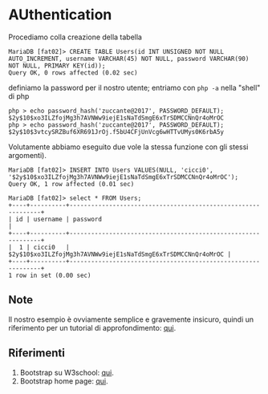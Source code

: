 # AUthentication

Procediamo colla creazione della tabella
```
MariaDB [fat02]> CREATE TABLE Users(id INT UNSIGNED NOT NULL AUTO_INCREMENT, username VARCHAR(45) NOT NULL, password VARCHAR(90) NOT NULL, PRIMARY KEY(id));
Query OK, 0 rows affected (0.02 sec)
```
definiamo la password per il nostro utente; entriamo con `php -a` nella "shell" di php
```
php > echo password_hash('zuccante@2017', PASSWORD_DEFAULT);
$2y$10$xo3ILZfojMg3h7AVNWw9iejE1sNaTdSmgE6xTrSDMCCNnQr4oMrOC
php > echo password_hash('zuccante@2017', PASSWORD_DEFAULT);
$2y$10$3vtcySRZBuf6XR691JrOj.f5bU4CFjUnVcg6wHTTvUMys0K6rbA5y
```
Volutamente abbiamo eseguito due vole la stessa funzione con gli stessi argomenti).
```
MariaDB [fat02]> INSERT INTO Users VALUES(NULL, 'cicci0', '$2y$10$xo3ILZfojMg3h7AVNWw9iejE1sNaTdSmgE6xTrSDMCCNnQr4oMrOC');
Query OK, 1 row affected (0.01 sec)

MariaDB [fat02]> select * FROM Users;
+----+----------+--------------------------------------------------------------+
| id | username | password                                                     |
+----+----------+--------------------------------------------------------------+
|  1 | cicci0   | $2y$10$xo3ILZfojMg3h7AVNWw9iejE1sNaTdSmgE6xTrSDMCCNnQr4oMrOC |
+----+----------+--------------------------------------------------------------+
1 row in set (0.00 sec)
```

## Note

Il nostro esempio è ovviamente semplice e gravemente insicuro, quindi un riferimento per un tutorial di approfondimento: [qui](https://www.phpclasses.org/blog/package/10087/post/1-secure-login-and-registration-system.html).

## Riferimenti

1. Bootstrap su W3school: [qui](https://www.w3schools.com/bootstrap/).
2. Bootstrap home page: [qui](http://getbootstrap.com/).

